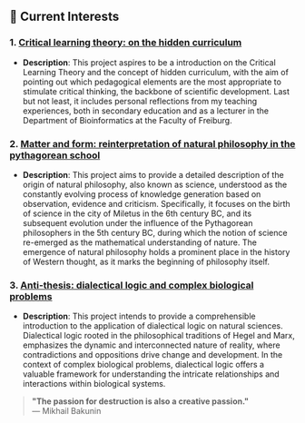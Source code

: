 ## 🌱 Current Interests

### 1. **[Critical learning theory: on the hidden curriculum](https://github.com/gallardoalba/hidden_curriculum)**
   - **Description**: This project aspires to be a introduction on the Critical Learning Theory and the concept of hidden curriculum, with the aim of pointing out which pedagogical elements are the most appropriate to stimulate critical thinking, the backbone of scientific development. Last but not least, it includes personal reflections from my teaching experiences, both in secondary education and as a lecturer in the Department of Bioinformatics at the Faculty of Freiburg.

### 2. **[Matter and form: reinterpretation of natural philosophy in the pythagorean school](https://github.com/gallardoalba/natural_philosophy)**
   - **Description**: This project aims to provide a detailed description of the origin of natural philosophy, also known as science, understood as the constantly evolving process of knowledge generation based on observation, evidence and criticism. Specifically, it focuses on the birth of science in the city of Miletus in the 6th century BC, and its subsequent evolution under the influence of the Pythagorean philosophers in the 5th century BC, during which the notion of science re-emerged as the mathematical understanding of nature. The emergence of natural philosophy holds a prominent place in the history of Western thought, as it marks the beginning of philosophy itself. 

### 3. **[Anti-thesis: dialectical logic and complex biological problems](https://github.com/gallardoalba/anti-thesis)**
   - **Description**: This project intends to provide a comprehensible introduction to the application of dialectical logic on natural sciences. Dialectical logic rooted in the philosophical traditions of Hegel and Marx, emphasizes the dynamic and interconnected nature of reality, where contradictions and oppositions drive change and development. In the context of complex biological problems, dialectical logic offers a valuable framework for understanding the intricate relationships and interactions within biological systems.

> **"The passion for destruction is also a creative passion."**  
> — Mikhail Bakunin
